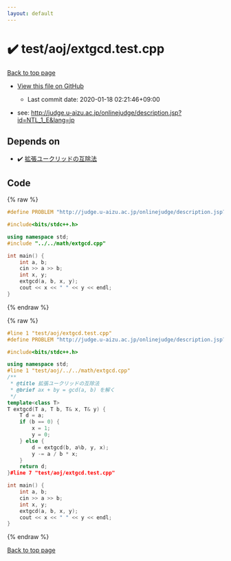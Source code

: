 ```yaml
---
layout: default
---
```


<!-- mathjax config similar to math.stackexchange -->
<script type="text/javascript" async
  src="https://cdnjs.cloudflare.com/ajax/libs/mathjax/2.7.5/MathJax.js?config=TeX-MML-AM_CHTML">
</script>
<script type="text/x-mathjax-config">
  MathJax.Hub.Config({
    TeX: { equationNumbers: { autoNumber: "AMS" }},
    tex2jax: {
      inlineMath: [ ['$','$'] ],
      processEscapes: true
    },
    "HTML-CSS": { matchFontHeight: false },
    displayAlign: "left",
    displayIndent: "2em"
  });
</script>

<script type="text/javascript" src="https://cdnjs.cloudflare.com/ajax/libs/jquery/3.4.1/jquery.min.js"></script>
<script src="https://cdn.jsdelivr.net/npm/jquery-balloon-js@1.1.2/jquery.balloon.min.js" integrity="sha256-ZEYs9VrgAeNuPvs15E39OsyOJaIkXEEt10fzxJ20+2I=" crossorigin="anonymous"></script>
<script type="text/javascript" src="../../../assets/js/copy-button.js"></script>
<link rel="stylesheet" href="../../../assets/css/copy-button.css" />


# :heavy_check_mark: test/aoj/extgcd.test.cpp

<a href="../../../index.html">Back to top page</a>

* <a href="{{ site.github.repository_url }}/blob/master/test/aoj/extgcd.test.cpp">View this file on GitHub</a>
    - Last commit date: 2020-01-18 02:21:46+09:00


* see: <a href="http://judge.u-aizu.ac.jp/onlinejudge/description.jsp?id=NTL_1_E&lang=jp">http://judge.u-aizu.ac.jp/onlinejudge/description.jsp?id=NTL_1_E&lang=jp</a>


## Depends on

* :heavy_check_mark: <a href="../../../library/math/extgcd.cpp.html">拡張ユークリッドの互除法</a>


## Code

<a id="unbundled"></a>
{% raw %}
```cpp
#define PROBLEM "http://judge.u-aizu.ac.jp/onlinejudge/description.jsp?id=NTL_1_E&lang=jp"

#include<bits/stdc++.h>

using namespace std;
#include "../../math/extgcd.cpp"

int main() {
	int a, b;
	cin >> a >> b;
	int x, y;
	extgcd(a, b, x, y);
	cout << x << " " << y << endl;
}
```
{% endraw %}

<a id="bundled"></a>
{% raw %}
```cpp
#line 1 "test/aoj/extgcd.test.cpp"
#define PROBLEM "http://judge.u-aizu.ac.jp/onlinejudge/description.jsp?id=NTL_1_E&lang=jp"

#include<bits/stdc++.h>

using namespace std;
#line 1 "test/aoj/../../math/extgcd.cpp"
/**
 * @title 拡張ユークリッドの互除法
 * @brief ax + by = gcd(a, b) を解く
 */
template<class T>
T extgcd(T a, T b, T& x, T& y) {
	T d = a;
	if (b == 0) {
		x = 1;
		y = 0;
	} else {
		d = extgcd(b, a%b, y, x);
		y -= a / b * x;
	}
	return d;
}#line 7 "test/aoj/extgcd.test.cpp"

int main() {
	int a, b;
	cin >> a >> b;
	int x, y;
	extgcd(a, b, x, y);
	cout << x << " " << y << endl;
}
```
{% endraw %}

<a href="../../../index.html">Back to top page</a>

